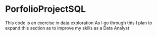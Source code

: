 # PorfolioProjectSQL

This code is an exercise in data exploration
As I go through this I plan to expand this section as to improve my skills as a Data Analyst
